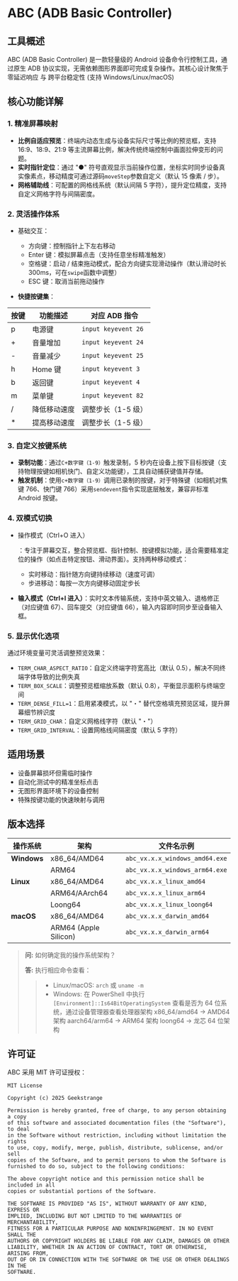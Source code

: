 # ABC (ADB Basic Controller)

## 工具概述

ABC (ADB Basic Controller) 是一款轻量级的 Android 设备命令行控制工具，通过原生 ADB 协议实现，无需依赖图形界面即可完成复杂操作。其核心设计聚焦于 零延迟响应 与 跨平台稳定性 (支持 Windows/Linux/macOS)

## 核心功能详解

### 1. 精准屏幕映射

- **比例自适应预览**：终端内动态生成与设备实际尺寸等比例的预览框，支持 16:9、18:9、21:9 等主流屏幕比例，解决传统终端控制中画面拉伸变形的问题。
- **实时指针定位**：通过 "●" 符号直观显示当前操作位置，坐标实时同步设备真实像素点，移动精度可通过源码`moveStep`参数自定义（默认 15 像素 / 步）。
- **网格辅助线**：可配置的网格线系统（默认间隔 5 字符），提升定位精度，支持自定义网格字符与间隔密度。

### 2. 灵活操作体系

- 基础交互：

  - 方向键：控制指针上下左右移动
  - Enter 键：模拟屏幕点击（支持任意坐标精准触发）
  - 空格键：启动 / 结束拖动模式，配合方向键实现滑动操作（默认滑动时长 300ms，可在`swipe`函数中调整）
  - ESC 键：取消当前拖动操作

- **快捷按键集**：

| 按键 | 功能描述     | 对应 ADB 指令       |
| ---- | ------------ | ------------------- |
| p    | 电源键       | `input keyevent 26` |
| +    | 音量增加     | `input keyevent 24` |
| -    | 音量减少     | `input keyevent 25` |
| h    | Home 键      | `input keyevent 3`  |
| b    | 返回键       | `input keyevent 4`  |
| m    | 菜单键       | `input keyevent 82` |
| /    | 降低移动速度 | 调整步长（1-5 级）  |
| *    | 提高移动速度 | 调整步长（1-5 级）  |

### 3. 自定义按键系统

- **录制功能**：通过`C+数字键（1-9）`触发录制，5 秒内在设备上按下目标按键（支持物理按键如相机快门、自定义功能键），工具自动捕获键值并存储。
- **触发机制**：使用`c+数字键（1-9）`调用已录制的按键，对于特殊键（如相机对焦键 766、快门键 766）采用`sendevent`指令实现底层触发，兼容非标准 Android 按键。

### 4. 双模式切换

- 操作模式（Ctrl+O 进入）

  ：专注于屏幕交互，整合预览框、指针控制、按键模拟功能，适合需要精准定位的操作（如点击特定按钮、滑动界面）。支持两种移动模式：

  - 实时移动：指针随方向键持续移动（速度可调）
  - 步进移动：每按一次方向键移动固定步长

- **输入模式（Ctrl+I 进入）**：实时文本传输系统，支持中英文输入、退格修正（对应键值 67）、回车提交（对应键值 66），输入内容即时同步至设备输入框。

### 5. 显示优化选项

通过环境变量可灵活调整预览效果：

- `TERM_CHAR_ASPECT_RATIO`：自定义终端字符宽高比（默认 0.5），解决不同终端字体导致的比例失真
- `TERM_BOX_SCALE`：调整预览框缩放系数（默认 0.8），平衡显示面积与终端空间
- `TERM_DENSE_FILL=1`：启用紧凑模式，以 "・" 替代空格填充预览区域，提升屏幕细节辨识度
- `TERM_GRID_CHAR`：自定义网格线字符（默认 "・"）
- `TERM_GRID_INTERVAL`：设置网格线间隔密度（默认 5 字符）

## 适用场景

- 设备屏幕损坏但需临时操作
- 自动化测试中的精准坐标点击
- 无图形界面环境下的设备控制
- 特殊按键功能的快速映射与调用

## 版本选择

| **操作系统** | **架构**              | **文件名示例**                 |
| ------------ | --------------------- | ------------------------------ |
| **Windows**  | x86_64/AMD64          | `abc_vx.x.x_windows_amd64.exe` |
|              | ARM64                 | `abc_vx.x.x_windows_arm64.exe` |
| **Linux**    | x86_64/AMD64          | `abc_vx.x.x_linux_amd64`       |
|              | ARM64/AArch64         | `abc_vx.x.x_linux_arm64`       |
|              | Loong64               | `abc_vx.x.x_linux_loong64`     |
| **macOS**    | x86_64/AMD64          | `abc_vx.x.x_darwin_amd64`      |
|              | ARM64 (Apple Silicon) | `abc_vx.x.x_darwin_arm64`      |

> **问:** 如何确定我的操作系统架构？
> 
> **答:** 执行相应命令查看：
>
>> - Linux/macOS: `arch` 或 `uname -m`
>> - Windows: 在 PowerShell 中执行 `[Environment]::Is64BitOperatingSystem` 查看是否为 64 位系统，通过设备管理器查看处理器架构
>> x86_64/amd64 → AMD64 架构
>> aarch64/arm64 → ARM64 架构
>> loong64 → 龙芯 64 位架构

## 许可证

ABC 采用 MIT 许可证授权：

```plaintext
MIT License

Copyright (c) 2025 Geekstrange

Permission is hereby granted, free of charge, to any person obtaining a copy
of this software and associated documentation files (the "Software"), to deal
in the Software without restriction, including without limitation the rights
to use, copy, modify, merge, publish, distribute, sublicense, and/or sell
copies of the Software, and to permit persons to whom the Software is
furnished to do so, subject to the following conditions:

The above copyright notice and this permission notice shall be included in all
copies or substantial portions of the Software.

THE SOFTWARE IS PROVIDED "AS IS", WITHOUT WARRANTY OF ANY KIND, EXPRESS OR
IMPLIED, INCLUDING BUT NOT LIMITED TO THE WARRANTIES OF MERCHANTABILITY,
FITNESS FOR A PARTICULAR PURPOSE AND NONINFRINGEMENT. IN NO EVENT SHALL THE
AUTHORS OR COPYRIGHT HOLDERS BE LIABLE FOR ANY CLAIM, DAMAGES OR OTHER
LIABILITY, WHETHER IN AN ACTION OF CONTRACT, TORT OR OTHERWISE, ARISING FROM,
OUT OF OR IN CONNECTION WITH THE SOFTWARE OR THE USE OR OTHER DEALINGS IN THE
SOFTWARE.
```
